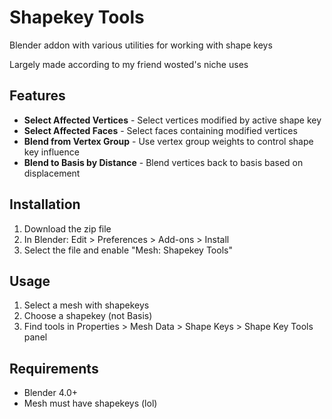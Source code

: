 # Shapekey Tools

Blender addon with various utilities for working with shape keys

Largely made according to my friend wosted's niche uses

## Features

- **Select Affected Vertices** - Select vertices modified by active shape key
- **Select Affected Faces** - Select faces containing modified vertices  
- **Blend from Vertex Group** - Use vertex group weights to control shape key influence
- **Blend to Basis by Distance** - Blend vertices back to basis based on displacement

## Installation

1. Download the zip file
2. In Blender: Edit > Preferences > Add-ons > Install
3. Select the file and enable "Mesh: Shapekey Tools"

## Usage

1. Select a mesh with shapekeys
2. Choose a shapekey (not Basis)
3. Find tools in Properties > Mesh Data > Shape Keys > Shape Key Tools panel

## Requirements

- Blender 4.0+
- Mesh must have shapekeys (lol)


